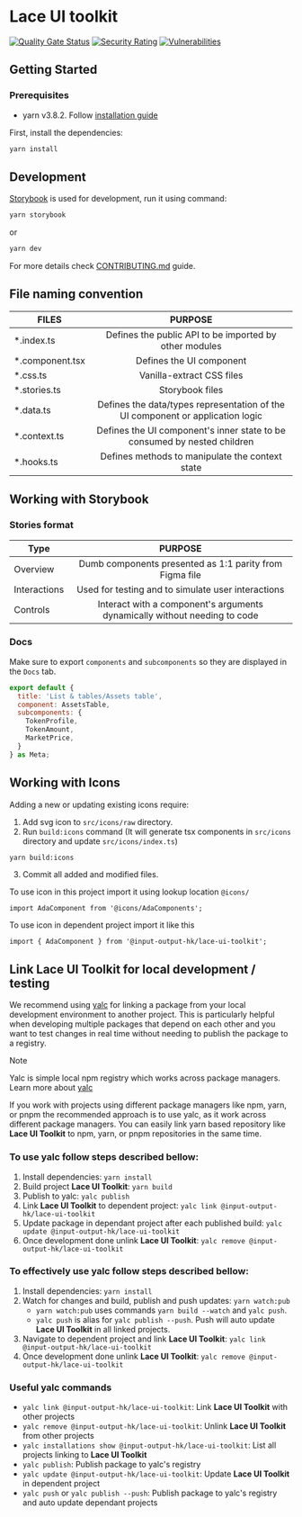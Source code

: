 # Lace UI toolkit

[![Quality Gate Status](https://sonarcloud.io/api/project_badges/measure?project=input-output-hk_lace-ui-toolkit&metric=alert_status&token=98802db7b585471a39ab75e8baf01cff96c561db)](https://sonarcloud.io/summary/new_code?id=input-output-hk_lace-ui-toolkit)
[![Security Rating](https://sonarcloud.io/api/project_badges/measure?project=input-output-hk_lace-ui-toolkit&metric=security_rating&token=98802db7b585471a39ab75e8baf01cff96c561db)](https://sonarcloud.io/summary/new_code?id=input-output-hk_lace-ui-toolkit)
[![Vulnerabilities](https://sonarcloud.io/api/project_badges/measure?project=input-output-hk_lace-ui-toolkit&metric=vulnerabilities&token=98802db7b585471a39ab75e8baf01cff96c561db)](https://sonarcloud.io/summary/new_code?id=input-output-hk_lace-ui-toolkit)

## Getting Started

### Prerequisites

- yarn v3.8.2. Follow [installation guide](https://yarnpkg.com/getting-started/install)

First, install the dependencies:

```bash
yarn install
```

## Development

[Storybook](https://storybook.js.org/docs) is used for development, run it using command:

```bash
yarn storybook
```

or

```bash
yarn dev
```

For more details check [CONTRIBUTING.md]('./CONTRIBUTING.md) guide.

## File naming convention

| FILES            |                                    PURPOSE                                     |
| ---------------- | :----------------------------------------------------------------------------: |
| \*.index.ts      |             Defines the public API to be imported by other modules             |
| \*.component.tsx |                            Defines the UI component                            |
| \*.css.ts        |                           Vanilla-extract CSS files                            |
| \*.stories.ts    |                                Storybook files                                 |
| \*.data.ts       | Defines the data/types representation of the UI component or application logic |
| \*.context.ts    |    Defines the UI component's inner state to be consumed by nested children    |
| \*.hooks.ts      |                Defines methods to manipulate the context state                 |

## Working with Storybook

### Stories format

| Type         |                                  PURPOSE                                  |
| ------------ | :-----------------------------------------------------------------------: |
| Overview     |          Dumb components presented as 1:1 parity from Figma file          |
| Interactions |            Used for testing and to simulate user interactions             |
| Controls     | Interact with a component's arguments dynamically without needing to code |

### Docs

Make sure to export `components` and `subcomponents` so they are displayed in the `Docs` tab.

```jsx
export default {
  title: 'List & tables/Assets table',
  component: AssetsTable,
  subcomponents: {
    TokenProfile,
    TokenAmount,
    MarketPrice,
  }
} as Meta;
```

## Working with Icons

Adding a new or updating existing icons require:

1. Add svg icon to `src/icons/raw` directory.
2. Run `build:icons` command (It will generate tsx components in `src/icons` directory and update `src/icons/index.ts`)

```bash
yarn build:icons
```

3. Commit all added and modified files.

To use icon in this project import it using lookup location `@icons/`

```
import AdaComponent from '@icons/AdaComponents';
```

To use icon in dependent project import it like this

```
import { AdaComponent } from '@input-output-hk/lace-ui-toolkit';
```

## Link Lace UI Toolkit for local development / testing

We recommend using [yalc](https://github.com/wclr/yalc) for linking a package from your local development environment to another project. This is particularly helpful when developing multiple packages that depend on each other and you want to test changes in real time without needing to publish the package to a registry.

> [!NOTE]
> Yalc is simple local npm registry which works across package managers. Learn more about [yalc](https://github.com/wclr/yalc)

If you work with projects using different package managers like npm, yarn, or pnpm the recommended approach is to use yalc, as it work across different package managers. You can easily link yarn based repository like **Lace UI Toolkit** to npm, yarn, or pnpm repositories in the same time.

### To use **yalc** follow steps described bellow:

1. Install dependencies: `yarn install`
2. Build project **Lace UI Toolkit**: `yarn build`
3. Publish to yalc: `yalc publish`
4. Link **Lace UI Toolkit** to dependent project: `yalc link @input-output-hk/lace-ui-toolkit`
5. Update package in dependant project after each published build: `yalc update @input-output-hk/lace-ui-toolkit`
6. Once development done unlink **Lace UI Toolkit**: `yalc remove @input-output-hk/lace-ui-toolkit`

### To effectively use **yalc** follow steps described bellow:

1. Install dependencies: `yarn install`
2. Watch for changes and build, publish and push updates: `yarn watch:pub`
   - `yarn watch:pub` uses commands `yarn build --watch` and `yalc push`.
   - `yalc push` is alias for `yalc publish --push`. Push will auto update **Lace UI Toolkit** in all linked projects.
3. Navigate to dependent project and link **Lace UI Toolkit**: `yalc link @input-output-hk/lace-ui-toolkit`
4. Once development done unlink **Lace UI Toolkit**: `yalc remove @input-output-hk/lace-ui-toolkit`

### Useful yalc commands

- `yalc link @input-output-hk/lace-ui-toolkit`: Link **Lace UI Toolkit** with other projects
- `yalc remove @input-output-hk/lace-ui-toolkit`: Unlink **Lace UI Toolkit** from other projects
- `yalc installations show @input-output-hk/lace-ui-toolkit`: List all projects linking to **Lace UI Toolkit**
- `yalc publish`: Publish package to yalc's registry
- `yalc update @input-output-hk/lace-ui-toolkit`: Update **Lace UI Toolkit** in dependent project
- `yalc push` or `yalc publish --push`: Publish package to yalc's registry and auto update dependant projects
